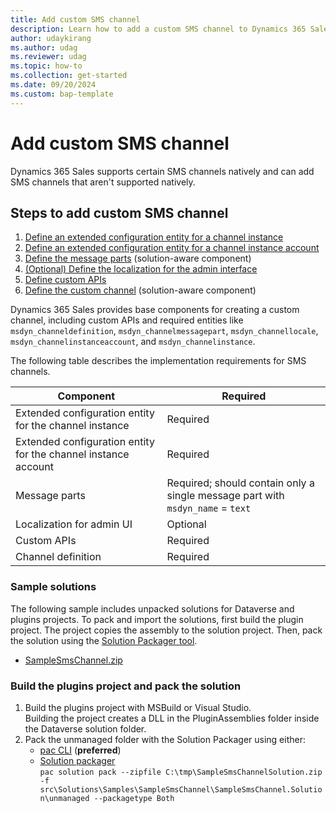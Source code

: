 ```yaml
---
title: Add custom SMS channel 
description: Learn how to add a custom SMS channel to Dynamics 365 Sales.
author: udaykirang
ms.author: udag
ms.reviewer: udag
ms.topic: how-to
ms.collection: get-started 
ms.date: 09/20/2024
ms.custom: bap-template 
---
```


# Add custom SMS channel

Dynamics 365 Sales supports certain SMS channels natively and can add SMS channels that aren't supported natively.

## Steps to add custom SMS channel

1. [Define an extended configuration entity for a channel instance](custom-define-sms-instance.md)  
1. [Define an extended configuration entity for a channel instance account](custom-define-sms-account.md)  
1. [Define the message parts](custom-sms-message-parts.md) (solution-aware component)  
1. [(Optional) Define the localization for the admin interface](custom-sms-localization-admin.md)  
1. [Define custom APIs](custom-sms-custom-api.md)  
1. [Define the custom channel](custom-define-sms-definition.md) (solution-aware component)  

Dynamics 365 Sales provides base components for creating a custom channel, including custom APIs and required entities like `msdyn_channeldefinition`, `msdyn_channelmessagepart`, `msdyn_channellocale`, `msdyn_channelinstanceaccount`, and `msdyn_channelinstance`.

The following table describes the implementation requirements for SMS channels.

| **Component** | **Required** |
| --- | --- |
| Extended configuration entity for the channel instance | Required |
| Extended configuration entity for the channel instance account | Required |
| Message parts | Required; should contain only a single message part with `msdyn_name` = `text` |
| Localization for admin UI | Optional |
| Custom APIs | Required |
| Channel definition | Required |  

### Sample solutions

The following sample includes unpacked solutions for Dataverse and plugins projects. To pack and import the solutions, first build the plugin project. The project copies the assembly to the solution project. Then, pack the solution using the [Solution Packager tool](/power-platform/alm/solution-packager-tool).

- [SampleSmsChannel.zip](https://download.microsoft.com/download/c/c/6/cc6fed59-f95a-4577-aed5-49daa62b1f66/SampleSmsChannel-2022.12.zip)

### Build the plugins project and pack the solution

1. Build the plugins project with MSBuild or Visual Studio.  
    Building the project creates a DLL in the PluginAssemblies folder inside the Dataverse solution folder.  
1. Pack the unmanaged folder with the Solution Packager using either:  
    - [pac CLI](/power-platform/developer/cli/reference/solution#pac-solution-pack) (**preferred**)  
    - [Solution packager](/dynamics365/customerengagement/on-premises/developer/compress-extract-solution-file-solutionpackager)  
    `pac solution pack --zipfile C:\tmp\SampleSmsChannelSolution.zip -f src\Solutions\Samples\SampleSmsChannel\SampleSmsChannel.Solution\unmanaged --packagetype Both`  